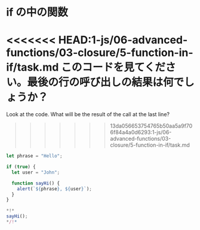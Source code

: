 
# if の中の関数

<<<<<<< HEAD:1-js/06-advanced-functions/03-closure/5-function-in-if/task.md
このコードを見てください。最後の行の呼び出しの結果は何でしょうか？
=======
Look at the code. What will be the result of the call at the last line?
>>>>>>> 13da056653754765b50aa5a9f706f84a4a0d6293:1-js/06-advanced-functions/03-closure/5-function-in-if/task.md

```js run
let phrase = "Hello";

if (true) {
  let user = "John";

  function sayHi() {
    alert(`${phrase}, ${user}`);
  }
}

*!*
sayHi();
*/!*
```
